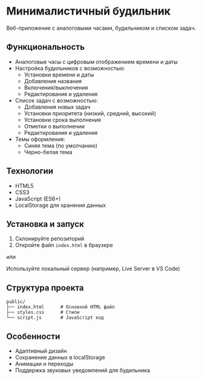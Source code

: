 # Минималистичный будильник

Веб-приложение с аналоговыми часами, будильником и списком задач.

## Функциональность

- Аналоговые часы с цифровым отображением времени и даты
- Настройка будильников с возможностью:
  - Установки времени и даты
  - Добавления названия
  - Включения/выключения
  - Редактирования и удаления
- Список задач с возможностью:
  - Добавления новых задач
  - Установки приоритета (низкий, средний, высокий)
  - Установки срока выполнения
  - Отметки о выполнении
  - Редактирования и удаления
- Темы оформления:
  - Синяя тема (по умолчанию)
  - Черно-белая тема

## Технологии

- HTML5
- CSS3
- JavaScript (ES6+)
- LocalStorage для хранения данных

## Установка и запуск

1. Склонируйте репозиторий
2. Откройте файл `index.html` в браузере

или

Используйте локальный сервер (например, Live Server в VS Code)

## Структура проекта

```
public/
├── index.html      # Основной HTML файл
├── styles.css      # Стили
└── script.js       # JavaScript код
```

## Особенности

- Адаптивный дизайн
- Сохранение данных в localStorage
- Анимации и переходы
- Поддержка звуковых уведомлений для будильника 
